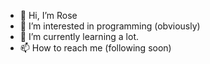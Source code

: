 - 👋 Hi, I’m Rose
- 👀 I’m interested in programming (obviously)
- 🌱 I’m currently learning a lot.
- 📫 How to reach me (following soon)

<!---
WilliamReed2004/WilliamReed2004 is a ✨ special ✨ repository because its `README.md` (this file) appears on your GitHub profile.
You can click the Preview link to take a look at your changes.
--->
